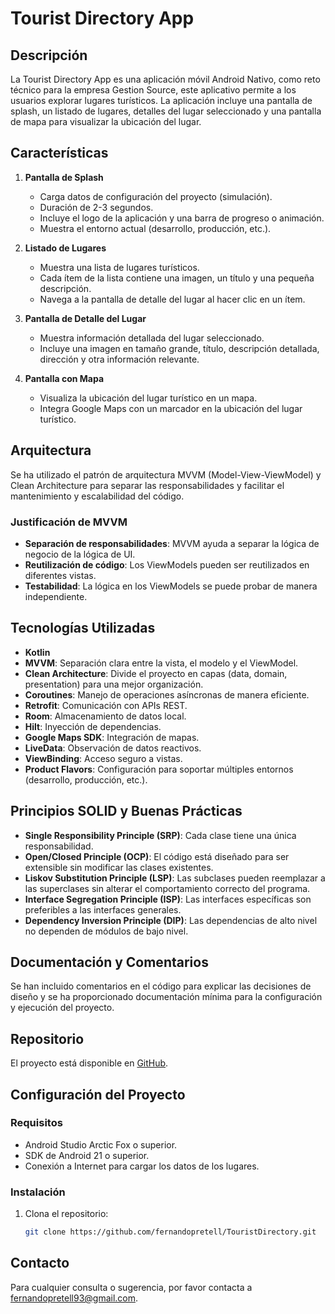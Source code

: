 # Tourist Directory App

## Descripción

La Tourist Directory App es una aplicación móvil Android Nativo, como reto técnico para la empresa  Gestion Source, este aplicativo permite a los usuarios explorar lugares turísticos. La aplicación incluye una pantalla de splash, un listado de lugares, detalles del lugar seleccionado y una pantalla de mapa para visualizar la ubicación del lugar.

## Características

1. **Pantalla de Splash**
    - Carga datos de configuración del proyecto (simulación).
    - Duración de 2-3 segundos.
    - Incluye el logo de la aplicación y una barra de progreso o animación.
    - Muestra el entorno actual (desarrollo, producción, etc.).

2. **Listado de Lugares**
    - Muestra una lista de lugares turísticos.
    - Cada ítem de la lista contiene una imagen, un título y una pequeña descripción.
    - Navega a la pantalla de detalle del lugar al hacer clic en un ítem.

3. **Pantalla de Detalle del Lugar**
    - Muestra información detallada del lugar seleccionado.
    - Incluye una imagen en tamaño grande, título, descripción detallada, dirección y otra información relevante.

4. **Pantalla con Mapa**
    - Visualiza la ubicación del lugar turístico en un mapa.
    - Integra Google Maps con un marcador en la ubicación del lugar turístico.

## Arquitectura

Se ha utilizado el patrón de arquitectura MVVM (Model-View-ViewModel) y Clean Architecture para separar las responsabilidades y facilitar el mantenimiento y escalabilidad del código.

### Justificación de MVVM
- **Separación de responsabilidades**: MVVM ayuda a separar la lógica de negocio de la lógica de UI.
- **Reutilización de código**: Los ViewModels pueden ser reutilizados en diferentes vistas.
- **Testabilidad**: La lógica en los ViewModels se puede probar de manera independiente.

## Tecnologías Utilizadas

- **Kotlin**
- **MVVM**: Separación clara entre la vista, el modelo y el ViewModel.
- **Clean Architecture**: Divide el proyecto en capas (data, domain, presentation) para una mejor organización.
- **Coroutines**: Manejo de operaciones asíncronas de manera eficiente.
- **Retrofit**: Comunicación con APIs REST.
- **Room**: Almacenamiento de datos local.
- **Hilt**: Inyección de dependencias.
- **Google Maps SDK**: Integración de mapas.
- **LiveData**: Observación de datos reactivos.
- **ViewBinding**: Acceso seguro a vistas.
- **Product Flavors**: Configuración para soportar múltiples entornos (desarrollo, producción, etc.).

## Principios SOLID y Buenas Prácticas

- **Single Responsibility Principle (SRP)**: Cada clase tiene una única responsabilidad.
- **Open/Closed Principle (OCP)**: El código está diseñado para ser extensible sin modificar las clases existentes.
- **Liskov Substitution Principle (LSP)**: Las subclases pueden reemplazar a las superclases sin alterar el comportamiento correcto del programa.
- **Interface Segregation Principle (ISP)**: Las interfaces específicas son preferibles a las interfaces generales.
- **Dependency Inversion Principle (DIP)**: Las dependencias de alto nivel no dependen de módulos de bajo nivel.

## Documentación y Comentarios

Se han incluido comentarios en el código para explicar las decisiones de diseño y se ha proporcionado documentación mínima para la configuración y ejecución del proyecto.

## Repositorio

El proyecto está disponible en [GitHub](https://github.com/fernandopretell/TouristDirectory).

## Configuración del Proyecto

### Requisitos

- Android Studio Arctic Fox o superior.
- SDK de Android 21 o superior.
- Conexión a Internet para cargar los datos de los lugares.

### Instalación

1. Clona el repositorio:
   ```bash
   git clone https://github.com/fernandopretell/TouristDirectory.git

## Contacto

Para cualquier consulta o sugerencia, por favor contacta a [fernandopretell93@gmail.com](fernandopretell93@gmail.com).
